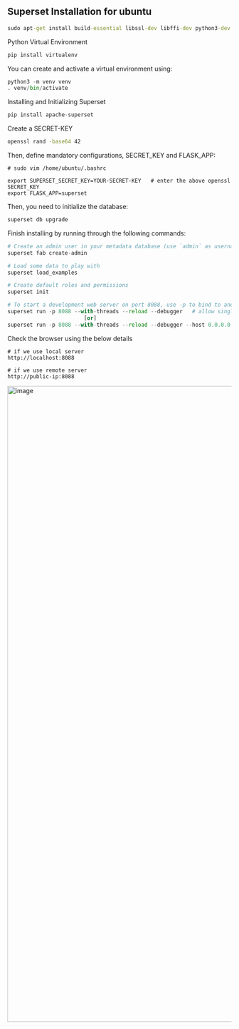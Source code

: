 ## Superset Installation for ubuntu

```cmd
sudo apt-get install build-essential libssl-dev libffi-dev python3-dev python3-pip libsasl2-dev libldap2-dev default-libmysqlclient-dev
```
Python Virtual Environment
```py
pip install virtualenv
```
You can create and activate a virtual environment using:
```py
python3 -m venv venv
. venv/bin/activate
```
Installing and Initializing Superset
```py
pip install apache-superset
```
Create a SECRET-KEY
```cmd
openssl rand -base64 42
```
Then, define mandatory configurations, SECRET_KEY and FLASK_APP:
```env
# sudo vim /home/ubuntu/.bashrc

export SUPERSET_SECRET_KEY=YOUR-SECRET-KEY   # enter the above openssl SECRET_KEY
export FLASK_APP=superset
```
Then, you need to initialize the database:
```py
superset db upgrade
```
Finish installing by running through the following commands:
```py
# Create an admin user in your metadata database (use `admin` as username to be able to load the examples)
superset fab create-admin

# Load some data to play with
superset load_examples

# Create default roles and permissions
superset init

# To start a development web server on port 8088, use -p to bind to another port
superset run -p 8088 --with-threads --reload --debugger   # allow single host
                        [or]
superset run -p 8088 --with-threads --reload --debugger --host 0.0.0.0   # allow all hosts
```
Check the browser using the below details
```
# if we use local server
http://localhost:8088

# if we use remote server
http://public-ip:8088
```
<img width="1426" alt="image" src="https://github.com/user-attachments/assets/f0ed109c-632a-426f-aa2e-9424c0986a42" />
